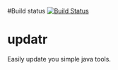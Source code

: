 #Build status
[![Build Status](https://snap-ci.com/ludovicianul/updatr/branch/master/build_image)](https://snap-ci.com/ludovicianul/updatr/branch/master)

# updatr
Easily update you simple java tools.
